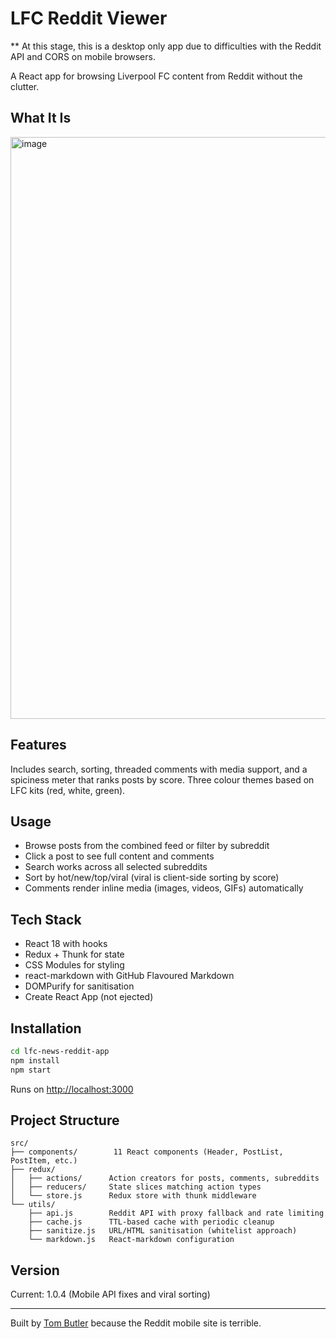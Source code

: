 # LFC Reddit Viewer 

** At this stage, this is a desktop only app due to difficulties with the Reddit API and CORS on mobile browsers. 

A React app for browsing Liverpool FC content from Reddit without the clutter.

## What It Is

<img width="1374" height="931" alt="image" src="https://github.com/user-attachments/assets/885cf941-5084-4330-9da5-e0588d8b4560" />

## Features

Includes search, sorting, threaded comments with media support, and a spiciness meter that ranks posts by score. Three colour themes based on LFC kits (red, white, green).

## Usage

- Browse posts from the combined feed or filter by subreddit
- Click a post to see full content and comments
- Search works across all selected subreddits
- Sort by hot/new/top/viral (viral is client-side sorting by score)
- Comments render inline media (images, videos, GIFs) automatically

## Tech Stack

- React 18 with hooks
- Redux + Thunk for state
- CSS Modules for styling
- react-markdown with GitHub Flavoured Markdown
- DOMPurify for sanitisation
- Create React App (not ejected)

## Installation

```bash
cd lfc-news-reddit-app
npm install
npm start
```

Runs on <http://localhost:3000>

## Project Structure

```text
src/
├── components/        11 React components (Header, PostList, PostItem, etc.)
├── redux/
│   ├── actions/      Action creators for posts, comments, subreddits
│   ├── reducers/     State slices matching action types
│   └── store.js      Redux store with thunk middleware
└── utils/
    ├── api.js        Reddit API with proxy fallback and rate limiting
    ├── cache.js      TTL-based cache with periodic cleanup
    ├── sanitize.js   URL/HTML sanitisation (whitelist approach)
    └── markdown.js   React-markdown configuration
```

## Version

Current: 1.0.4 (Mobile API fixes and viral sorting)

---

Built by [Tom Butler](https://github.com/thomasjbutler) because the Reddit mobile site is terrible.
